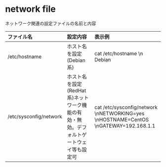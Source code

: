# network file

ネットワーク関連の設定ファイルの名前と内容


| ファイル名 | 設定内容 | 表示例 |
|:---|:---|:---|
|  /etc/hostname | ホスト名を設定(Debian系) | cat /etc/hostname \n Debian |
| /etc/sysconfig/network | ホスト名を設定(RedHat系)ネットワーク機能の有効・無効。デフォルトゲートウェイ等も設定可 | cat /etc/sysconfig/network \nNETWORKING=yes \nHOSTNAME=CentOS \nGATEWAY=192.168.1.1 |

